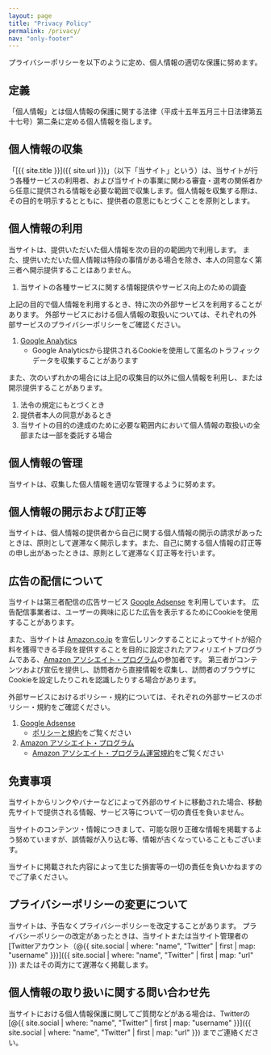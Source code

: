 ```yaml
---
layout: page
title: "Privacy Policy"
permalink: /privacy/
nav: "only-footer"
---
```


プライバシーポリシーを以下のように定め、個人情報の適切な保護に努めます。

## 定義

「個人情報」とは個人情報の保護に関する法律（平成十五年五月三十日法律第五十七号）第二条に定める個人情報を指します。

## 個人情報の収集

「[{{ site.title }}]({{ site.url }})」（以下「当サイト」という）は、当サイトが行う各種サービスの利用者、および当サイトの事業に関わる審査・選考の関係者から任意に提供される情報を必要な範囲で収集します。個人情報を収集する際は、その目的を明示するとともに、提供者の意思にもとづくことを原則とします。

## 個人情報の利用

当サイトは、提供いただいた個人情報を次の目的の範囲内で利用します。
また、提供いただいた個人情報は特段の事情がある場合を除き、本人の同意なく第三者へ開示提供することはありません。

1. 当サイトの各種サービスに関する情報提供やサービス向上のための調査

上記の目的で個人情報を利用するとき、特に次の外部サービスを利用することがあります。
外部サービスにおける個人情報の取扱いについては、それぞれの外部サービスのプライバシーポリシーをご確認ください。

1. [Google Analytics](https://www.google.com/analytics)
    * Google Analyticsから提供されるCookieを使用して匿名のトラフィックデータを収集することがあります

また、次のいずれかの場合には上記の収集目的以外に個人情報を利用し、または開示提供することがあります。

1. 法令の規定にもとづくとき
2. 提供者本人の同意があるとき
3. 当サイトの目的の達成のために必要な範囲内において個人情報の取扱いの全部または一部を委託する場合

## 個人情報の管理

当サイトは、収集した個人情報を適切な管理するように努めます。

## 個人情報の開示および訂正等

当サイトは、個人情報の提供者から自己に関する個人情報の開示の請求があったときは、原則として遅滞なく開示します。また、自己に関する個人情報の訂正等の申し出があったときは、原則として遅滞なく訂正等を行います。

## 広告の配信について

当サイトは第三者配信の広告サービス [Google Adsense](https://www.google.co.jp/adsense) を利用しています。
広告配信事業者は、ユーザーの興味に応じた広告を表示するためにCookieを使用することがあります。

また、当サイトは [Amazon.co.jp](https://www.amazon.co.jp) を宣伝しリンクすることによってサイトが紹介料を獲得できる手段を提供することを目的に設定されたアフィリエイトプログラムである、[Amazon アソシエイト・プログラム](https://affiliate.amazon.co.jp)の参加者です。
第三者がコンテンツおよび宣伝を提供し、訪問者から直接情報を収集し、訪問者のブラウザにCookieを設定したりこれを認識したりする場合があります。

外部サービスにおけるポリシー・規約については、それぞれの外部サービスのポリシー・規約をご確認ください。

1. [Google Adsense](https://www.google.co.jp/adsense)
      * [ポリシーと規約](https://policies.google.com/technologies/ads)をご覧ください
2. [Amazon アソシエイト・プログラム](https://affiliate.amazon.co.jp)
      * [Amazon アソシエイト・プログラム運営規約](https://affiliate.amazon.co.jp/help/operating/agreement)をご覧ください

## 免責事項

当サイトからリンクやバナーなどによって外部のサイトに移動された場合、移動先サイトで提供される情報、サービス等について一切の責任を負いません。

当サイトのコンテンツ・情報につきまして、可能な限り正確な情報を掲載するよう努めていますが、誤情報が入り込む等、情報が古くなっていることもございます。

当サイトに掲載された内容によって生じた損害等の一切の責任を負いかねますのでご了承ください。

## プライバシーポリシーの変更について

当サイトは、予告なくプライバシーポリシーを改定することがあります。
プライバシーポリシーの改定があったときは、当サイトまたは当サイト管理者の[Twitterアカウント（@{{ site.social | where: "name", "Twitter" | first | map: "username" }})]({{ site.social | where: "name", "Twitter" | first | map: "url" }}) またはその両方にて遅滞なく掲載します。

## 個人情報の取り扱いに関する問い合わせ先

当サイトにおける個人情報保護に関してご質問などがある場合は、Twitterの [@{{ site.social | where: "name", "Twitter" | first | map: "username" }}]({{ site.social | where: "name", "Twitter" | first | map: "url" }}) までご連絡ください。
